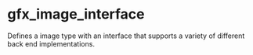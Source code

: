 # gfx_image_interface
Defines a image type with an interface that supports a variety of different back end implementations. 
